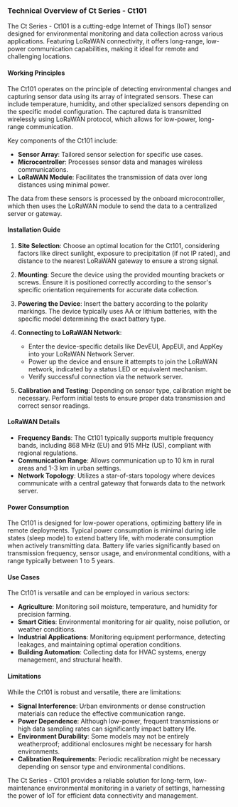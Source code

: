 ### Technical Overview of Ct Series - Ct101

The Ct Series - Ct101 is a cutting-edge Internet of Things (IoT) sensor designed for environmental monitoring and data collection across various applications. Featuring LoRaWAN connectivity, it offers long-range, low-power communication capabilities, making it ideal for remote and challenging locations.

#### Working Principles

The Ct101 operates on the principle of detecting environmental changes and capturing sensor data using its array of integrated sensors. These can include temperature, humidity, and other specialized sensors depending on the specific model configuration. The captured data is transmitted wirelessly using LoRaWAN protocol, which allows for low-power, long-range communication.

Key components of the Ct101 include:
- **Sensor Array**: Tailored sensor selection for specific use cases.
- **Microcontroller**: Processes sensor data and manages wireless communications.
- **LoRaWAN Module**: Facilitates the transmission of data over long distances using minimal power.

The data from these sensors is processed by the onboard microcontroller, which then uses the LoRaWAN module to send the data to a centralized server or gateway.

#### Installation Guide

1. **Site Selection**: Choose an optimal location for the Ct101, considering factors like direct sunlight, exposure to precipitation (if not IP rated), and distance to the nearest LoRaWAN gateway to ensure a strong signal.

2. **Mounting**: Secure the device using the provided mounting brackets or screws. Ensure it is positioned correctly according to the sensor's specific orientation requirements for accurate data collection.

3. **Powering the Device**: Insert the battery according to the polarity markings. The device typically uses AA or lithium batteries, with the specific model determining the exact battery type.

4. **Connecting to LoRaWAN Network**:
   - Enter the device-specific details like DevEUI, AppEUI, and AppKey into your LoRaWAN Network Server.
   - Power up the device and ensure it attempts to join the LoRaWAN network, indicated by a status LED or equivalent mechanism.
   - Verify successful connection via the network server.

5. **Calibration and Testing**: Depending on sensor type, calibration might be necessary. Perform initial tests to ensure proper data transmission and correct sensor readings.

#### LoRaWAN Details

- **Frequency Bands**: The Ct101 typically supports multiple frequency bands, including 868 MHz (EU) and 915 MHz (US), compliant with regional regulations.
- **Communication Range**: Allows communication up to 10 km in rural areas and 1-3 km in urban settings.
- **Network Topology**: Utilizes a star-of-stars topology where devices communicate with a central gateway that forwards data to the network server.

#### Power Consumption

The Ct101 is designed for low-power operations, optimizing battery life in remote deployments. Typical power consumption is minimal during idle states (sleep mode) to extend battery life, with moderate consumption when actively transmitting data. Battery life varies significantly based on transmission frequency, sensor usage, and environmental conditions, with a range typically between 1 to 5 years.

#### Use Cases

The Ct101 is versatile and can be employed in various sectors:

- **Agriculture**: Monitoring soil moisture, temperature, and humidity for precision farming.
- **Smart Cities**: Environmental monitoring for air quality, noise pollution, or weather conditions.
- **Industrial Applications**: Monitoring equipment performance, detecting leakages, and maintaining optimal operation conditions.
- **Building Automation**: Collecting data for HVAC systems, energy management, and structural health.

#### Limitations

While the Ct101 is robust and versatile, there are limitations:

- **Signal Interference**: Urban environments or dense construction materials can reduce the effective communication range.
- **Power Dependence**: Although low-power, frequent transmissions or high data sampling rates can significantly impact battery life.
- **Environment Durability**: Some models may not be entirely weatherproof; additional enclosures might be necessary for harsh environments.
- **Calibration Requirements**: Periodic recalibration might be necessary depending on sensor type and environmental conditions.

The Ct Series - Ct101 provides a reliable solution for long-term, low-maintenance environmental monitoring in a variety of settings, harnessing the power of IoT for efficient data connectivity and management.